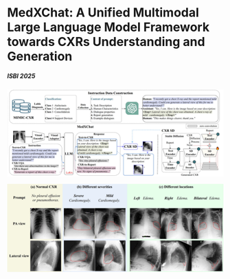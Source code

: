 # MedXChat: A Unified Multimodal Large Language Model Framework towards CXRs Understanding and Generation
##### ISBI 2025
![teaser](assets/medxchat.png)

![teaser](assets/results.png)
